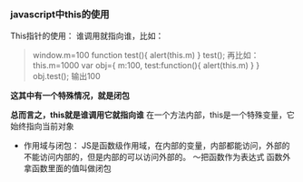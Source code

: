 ### javascript中this的使用
This指针的使用：
谁调用就指向谁，比如：
> window.m=100
function test(){
alert(this.m)
}
test();
再比如：
this.m=1000
var obj={
m:100,
test:function(){
    alert(this.m)
  }
}
obj.test();
输出100

**这其中有一个特殊情况，就是闭包**


**总而言之，this就是谁调用它就指向谁**
在一个方法内部，this是一个特殊变量，它始终指向当前对象
* 作用域与闭包：
JS是函数级作用域，在内部的变量，内部都能访问，外部的不能访问内部的，但是内部的可以访问外部的。
～把函数作为表达式
函数外拿函数里面的值叫做闭包
